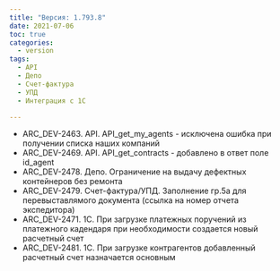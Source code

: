 ```yaml
---
title: "Версия: 1.793.8"
date: 2021-07-06
toc: true
categories:
  - version
tags:
  - API
  - Депо
  - Счет-фактура
  - УПД
  - Интеграция с 1С

---
```


-   ARC_DEV-2463. API. API_get_my_agents - исключена ошибка при получении списка наших компаний
-   ARC_DEV-2469. API. API_get_contracts - добавлено в ответ поле id_agent
-   ARC_DEV-2478. Депо. Ограничение на выдачу дефектных контейнеров без ремонта
-   ARC_DEV-2479. Счет-фактура/УПД. Заполнение гр.5а для перевыставлямого документа (ссылка на номер отчета экспедитора)
-   ARC_DEV-2471. 1С. При загрузке платежных поручений из платежного кадендаря при необходимости создается новый расчетный счет
-   ARC_DEV-2481. 1C. При загрузке контрагентов добавленный расчетный счет назначается основным
